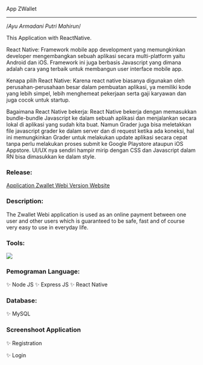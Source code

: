 App ZWallet

---

/_Ayu Armadani Putri Mahirun_/

This Application with ReactNative.

React Native: Framework mobile app development yang memungkinkan developer mengembangkan sebuah aplikasi secara multi-platform yaitu Android dan iOS.
Framework ini juga berbasis Javascript yang dimana adalah cara yang terbaik untuk membangun user interface mobile app.

Kenapa pilih React Native: Karena react native biasanya digunakan oleh perusahan-perusahaan besar dalam pembuatan aplikasi, ya memiliki kode yang lebih simpel,
lebih menghemeat pekerjaan serta gaji karyawan dan juga cocok untuk startup.

Bagaimana React Native bekerja: React Native bekerja dengan memasukkan bundle-bundle Javascript ke dalam sebuah aplikasi dan menjalankan secara lokal di aplikasi yang sudah kita
buat. Namun Grader juga bisa meletakkan file javascript grader ke dalam server dan di request ketika ada koneksi,
hal ini memungkinkan Grader untuk melakukan update aplikasi secara cepat tanpa perlu melakukan proses submit
ke Google Playstore ataupun iOS Appstore. UI/UX nya sendiri hampir mirip dengan CSS dan Javascript dalam RN bisa dimasukkan ke dalam style.

### Release:

[Application Zwallet Webi Version Website](https://bit.ly/zwallett)

### Description:

The Zwallet Webi application is used as an online payment between one user and other users which is guaranteed to be safe, fast and of course very easy to use in everyday life.

### Tools:

<img src="https://camo.githubusercontent.com/843045709ac42b1dc5098443b2c95c78206d6eeda2ef8e1e0630756b061f6b8e/68747470733a2f2f696d672e736869656c64732e696f2f62616467652f54657874253230456469746f722d56697375616c25323053747564696f253230436f64652d626c75653f266c6f676f3d76697375616c25323073747564696f253230636f6465266c6f676f436f6c6f723d626c7565">

### Pemograman Language:

✨ Node JS
✨ Express JS
✨ React Native

### Database:

✨ MySQL

### Screenshoot Application

✨ Registration

<!-- [!photo](https://drive.google.com/file/d/17HH-lrz0k_RoRwcxlCjY8u0J5FaWrG_M/view?usp=drivesdk) -->

✨ Login

<!-- [!photo](https://drive.google.com/file/d/17F1rBjDA9wWfXim5_5pG-miT5lULNEtg/view?usp=drivesdk) -->
